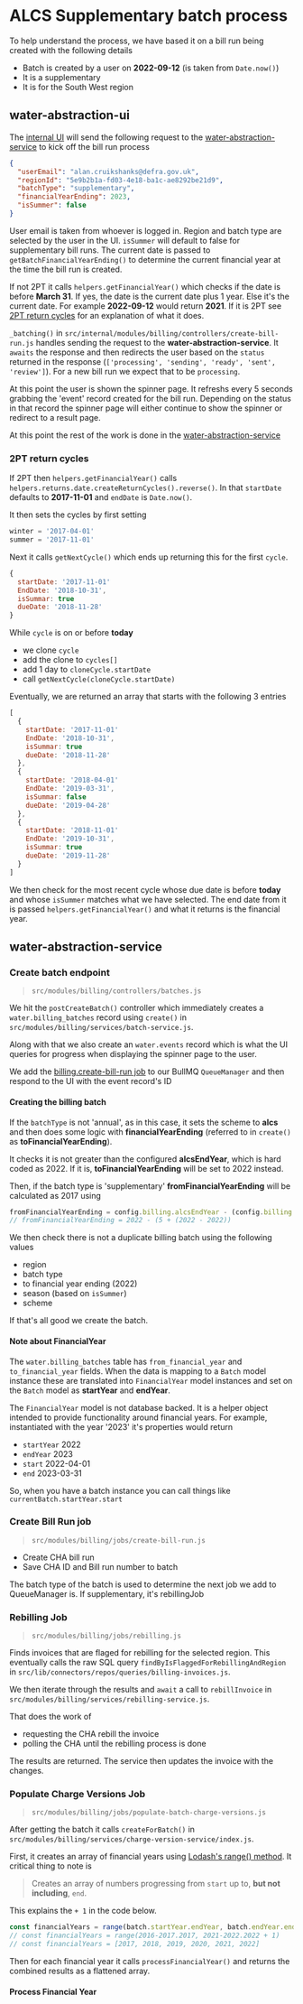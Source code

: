 # ALCS Supplementary batch process

To help understand the process, we have based it on a bill run being created with the following details

- Batch is created by a user on **2022-09-12** (is taken from `Date.now()`)
- It is a supplementary
- It is for the South West region

## water-abstraction-ui

The [internal UI](https://github.com/DEFRA/water-abstraction-ui) will send the following request to the [water-abstraction-service](https://github.com/DEFRA/water-abstraction-service) to kick off the bill run process

```json
{
  "userEmail": "alan.cruikshanks@defra.gov.uk",
  "regionId": "5e9b2b1a-fd03-4e18-ba1c-ae8292be21d9",
  "batchType": "supplementary",
  "financialYearEnding": 2023,
  "isSummer": false
}
```

User email is taken from whoever is logged in. Region and batch type are selected by the user in the UI. `isSummer` will default to false for supplementary bill runs. The current date is passed to `getBatchFinancialYearEnding()` to determine the current financial year at the time the bill run is created.

If not 2PT it calls `helpers.getFinancialYear()` which checks if the date is before **March 31**. If yes, the date is the current date plus 1 year. Else it's the current date. For example **2022-09-12** would return **2021**. If it is 2PT see [2PT return cycles](#2pt-return-cycles) for an explanation of what it does.

`_batching()` in `src/internal/modules/billing/controllers/create-bill-run.js` handles sending the request to the **water-abstraction-service**. It `awaits` the response and then redirects the user based on the `status` returned in the response (`['processing', 'sending', 'ready', 'sent', 'review']`). For a new bill run we expect that to be `processing`.

At this point the user is shown the spinner page. It refreshs every 5 seconds grabbing the 'event' record created for the bill run. Depending on the status in that record the spinner page will either continue to show the spinner or redirect to a result page.

At this point the rest of the work is done in the [water-abstraction-service](#water-abstraction-service)

### 2PT return cycles

If 2PT then `helpers.getFinancialYear()` calls `helpers.returns.date.createReturnCycles().reverse()`. In that `startDate` defaults to **2017-11-01** and `endDate` is `Date.now()`.

It then sets the cycles by first setting

```javascript
winter = '2017-04-01'
summer = '2017-11-01'
```

Next it calls `getNextCycle()` which ends up returning this for the first `cycle`.

```javascript
{
  startDate: '2017-11-01'
  EndDate: '2018-10-31',
  isSummar: true
  dueDate: '2018-11-28'
}
```

While `cycle` is on or before **today**

- we clone `cycle`
- add the clone to `cycles[]`
- add 1 day to `cloneCycle.startDate`
- call `getNextCycle(cloneCycle.startDate)`

Eventually, we are returned an array that starts with the following 3 entries

```javascript
[
  {
    startDate: '2017-11-01'
    EndDate: '2018-10-31',
    isSummar: true
    dueDate: '2018-11-28'
  },
  {
    startDate: '2018-04-01'
    EndDate: '2019-03-31',
    isSummar: false
    dueDate: '2019-04-28'
  },
  {
    startDate: '2018-11-01'
    EndDate: '2019-10-31',
    isSummar: true
    dueDate: '2019-11-28'
  }
]
```

We then check for the most recent cycle whose due date is before **today** and whose `isSummer` matches what we have selected. The end date from it is passed `helpers.getFinancialYear()` and what it returns is the financial year.

## water-abstraction-service

### Create batch endpoint

> `src/modules/billing/controllers/batches.js`

We hit the `postCreateBatch()` controller which immediately creates a `water.billing_batches` record using `create()` in `src/modules/billing/services/batch-service.js`.

Along with that we also create an `water.events` record which is what the UI queries for progress when displaying the spinner page to the user.

We add the [billing.create-bill-run job](#create-bill-run-job) to our BullMQ `QueueManager` and then respond to the UI with the event record's ID

#### Creating the billing batch

If the `batchType` is not 'annual', as in this case, it sets the scheme to **alcs** and then does some logic with **financialYearEnding** (referred to in `create()` as **toFinancialYearEnding**).

It checks it is not greater than the configured **alcsEndYear**, which is hard coded as 2022. If it is, **toFinancialYearEnding** will be set to 2022 instead.

Then, if the batch type is 'supplementary' **fromFinancialYearEnding** will be calculated as 2017 using

```javascript
fromFinancialYearEnding = config.billing.alcsEndYear - (config.billing.supplementaryYears + (config.billing.alcsEndYear - toFinancialYearEnding))
// fromFinancialYearEnding = 2022 - (5 + (2022 - 2022))
```

We then check there is not a duplicate billing batch using the following values

- region
- batch type
- to financial year ending (2022)
- season (based on `isSummer`)
- scheme

If that's all good we create the batch.

#### Note about FinancialYear

The `water.billing_batches` table has `from_financial_year` and `to_financial_year` fields. When the data is mapping to a `Batch` model instance these are translated into `FinancialYear` model instances and set on the `Batch` model as **startYear** and **endYear**.

The `FinancialYear` model is not database backed. It is a helper object intended to provide functionality around financial years. For example, instantiated with the year '2023' it's properties would return

- `startYear` 2022
- `endYear` 2023
- `start` 2022-04-01
- `end` 2023-03-31

So, when you have a batch instance you can call things like `currentBatch.startYear.start`

### Create Bill Run job

> `src/modules/billing/jobs/create-bill-run.js`

- Create CHA bill run
- Save CHA ID and Bill run number to batch

The batch type of the batch is used to determine the next job we add to QueueManager is. If supplementary, it's rebillingJob

### Rebilling Job

> `src/modules/billing/jobs/rebilling.js`

Finds invoices that are flaged for rebilling for the selected region. This eventually calls the raw SQL query `findByIsFlaggedForRebillingAndRegion` in `src/lib/connectors/repos/queries/billing-invoices.js`.

We then iterate through the results and `await` a call to `rebillInvoice` in `src/modules/billing/services/rebilling-service.js`.

That does the work of

- requesting the CHA rebill the invoice
- polling the CHA until the rebilling process is done

The results are returned. The service then updates the invoice with the changes.

### Populate Charge Versions Job

> `src/modules/billing/jobs/populate-batch-charge-versions.js`

After getting the batch it calls `createForBatch()` in `src/modules/billing/services/charge-version-service/index.js`.

First, it creates an array of financial years using [Lodash's range() method](https://lodash.com/docs/4.17.15#range). It critical thing to note is

> Creates an array of numbers progressing from `start` up to, **but not including**, `end`.

This explains the `+ 1` in the code below.

```javascript
const financialYears = range(batch.startYear.endYear, batch.endYear.endYear + 1)
// const financialYears = range(2016-2017.2017, 2021-2022.2022 + 1)
// const financialYears = [2017, 2018, 2019, 2020, 2021, 2022]
```

Then for each financial year it calls `processFinancialYear()` and returns the combined results as a flattened array.

#### Process Financial Year
